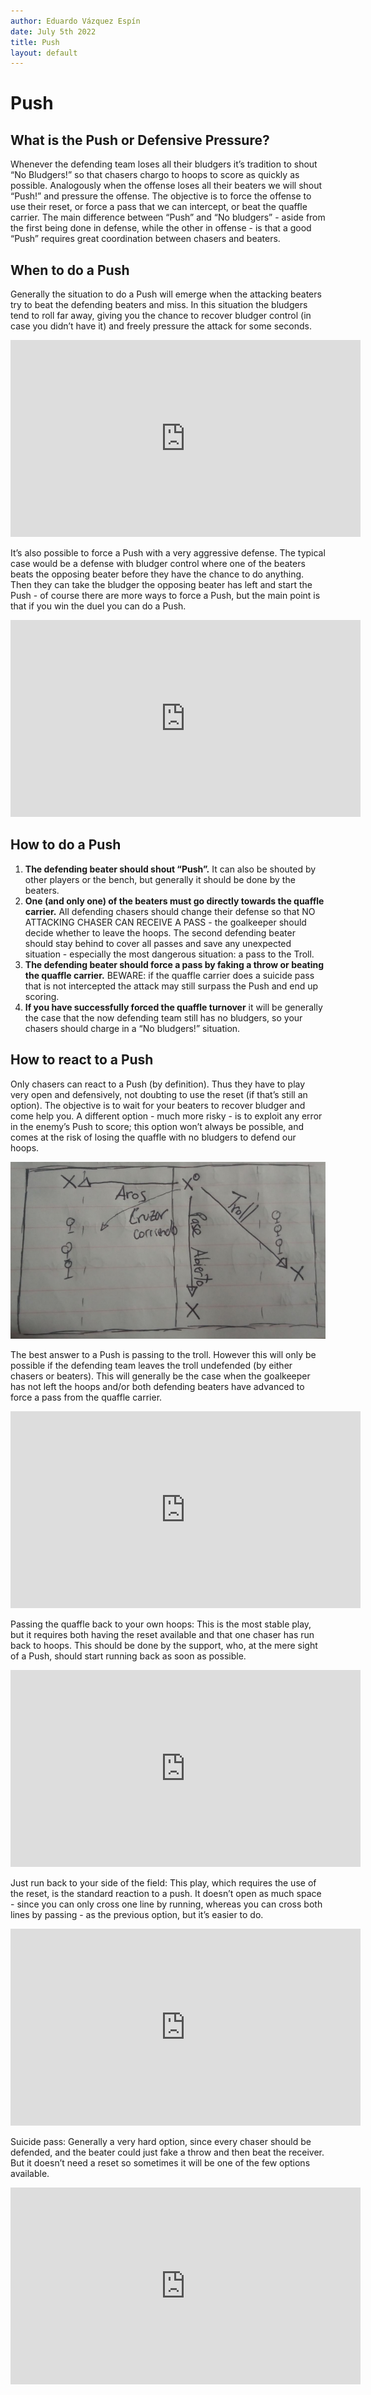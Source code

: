 ```yaml
---
author: Eduardo Vázquez Espín
date: July 5th 2022
title: Push
layout: default
---
```


# Push

## What is the Push or Defensive Pressure?

Whenever the defending team loses all their bludgers it’s tradition to shout “No Bludgers!” so that chasers chargo to hoops to score as quickly as possible. Analogously when the offense loses all their beaters we will shout “Push!” and pressure the offense. The objective is to force the offense to use their reset, or force a pass that we can intercept, or beat the quaffle carrier. The main difference between “Push” and “No bludgers” - aside from the first being done in defense, while the other in offense - is that a good “Push” requires great coordination between chasers and beaters.

## When to do a Push

Generally the situation to do a Push will emerge when the attacking beaters try to beat the defending beaters and miss. In this situation the bludgers tend to roll far away, giving you the chance to recover bludger control (in case you didn’t have it) and freely pressure the attack for some seconds.

<iframe width="560" height="315" src="https://www.youtube.com/embed/Po71feb9iUM?clip=Ugkx4yxE684A1pF0DLFosiNzSMI-oH0EEN3k&amp;clipt=EKDvDxjIshE" title="Defensive Pressure - Ideal Case" frameborder="0" allow="accelerometer; autoplay; clipboard-write; encrypted-media; gyroscope; picture-in-picture" allowfullscreen></iframe>

It’s also possible to force a Push with a very aggressive defense. The typical case would be a defense with bludger control where one of the beaters beats the opposing beater before they have the chance to do anything. Then they can take the bludger the opposing beater has left and start the Push - of course there are more ways to force a Push, but the main point is that if you win the duel you can do a Push.

<iframe width="560" height="315" src="https://www.youtube.com/embed/Po71feb9iUM?clip=UgkxxnOgqKHFg8H1Vw1OJ9RnycTpvNVYCSxV&amp;clipt=EIDEExiohxU" title="Defensive Pressure - Forcing" frameborder="0" allow="accelerometer; autoplay; clipboard-write; encrypted-media; gyroscope; picture-in-picture" allowfullscreen></iframe>

## How to do a Push

1. **The defending beater should shout “Push”.** It can also be shouted by other players or the bench, but generally it should be done by the beaters.
2. **One (and only one) of the beaters must go directly towards the quaffle carrier.** All defending chasers should change their defense so that NO ATTACKING CHASER CAN RECEIVE A PASS - the goalkeeper should decide whether to leave the hoops. The second defending beater should stay behind to cover all passes and save any unexpected situation - especially the most dangerous situation: a pass to the Troll. 
3. **The defending beater should force a pass by faking a throw or beating the quaffle carrier.** BEWARE: if the quaffle carrier does a suicide pass that is not intercepted the attack may still surpass the Push and end up scoring.
4. **If you have successfully forced the quaffle turnover** it will be generally the case that the now defending team still has no bludgers, so your chasers should charge in a “No bludgers!” situation. 

## How to react to a Push

Only chasers can react to a Push (by definition). Thus they have to play very open and defensively, not doubting to use the reset (if that’s still an option). The objective is to wait for your beaters to recover bludger and come help you. A different option - much more risky - is to exploit any error in the enemy’s Push to score; this option won’t always be possible, and comes at the risk of losing the quaffle with no bludgers to defend our hoops.

![Push Reaction](../../img/push-reaction.png)

The best answer to a Push is passing to the troll. However this will only be possible if the defending team leaves the troll undefended (by either chasers or beaters). This will generally be the case when the goalkeeper has not left the hoops and/or both defending beaters have advanced to force a pass from the quaffle carrier. 

<iframe width="560" height="315" src="https://www.youtube.com/embed/Po71feb9iUM?clip=UgkxxnOgqKHFg8H1Vw1OJ9RnycTpvNVYCSxV&amp;clipt=EIDEExiohxU" title="Defensive Pressure - Passing to Troll" frameborder="0" allow="accelerometer; autoplay; clipboard-write; encrypted-media; gyroscope; picture-in-picture" allowfullscreen></iframe>

Passing the quaffle back to your own hoops: This is the most stable play, but it requires both having the reset available and that one chaser has run back to hoops. This should be done by the support, who, at the mere sight of a Push, should start running back as soon as possible.

<iframe width="560" height="315" src="https://www.youtube.com/embed/Po71feb9iUM?clip=Ugkxqm5R3h8u6flzxL0H3j3YEGnn7q6gX-84&amp;clipt=EJDPUxi4klU" title="Defensive Pressure - Passing to Keeper Zone" frameborder="0" allow="accelerometer; autoplay; clipboard-write; encrypted-media; gyroscope; picture-in-picture" allowfullscreen></iframe>

Just run back to your side of the field: This play, which requires the use of the reset, is the standard reaction to a push. It doesn’t open as much space - since you can only cross one line by running, whereas you can cross both lines by passing - as the previous option, but it’s easier to do.

<iframe width="560" height="315" src="https://www.youtube.com/embed/ndr7iEyZafs?clip=UgkxxMDZf4f8zRQtBHaTwJosIZCL-2Me-PHv&amp;clipt=EMDXSxjg80w" title="Defensive Pressure - Using the Reset" frameborder="0" allow="accelerometer; autoplay; clipboard-write; encrypted-media; gyroscope; picture-in-picture" allowfullscreen></iframe>

Suicide pass: Generally a very hard option, since every chaser should be defended, and the beater could just fake a throw and then beat the receiver. But it doesn’t need a reset so sometimes it will be one of the few options available.

<iframe width="560" height="315" src="https://www.youtube.com/embed/Po71feb9iUM?clip=Ugkx9lup7Ys92_goljHvvhpHprztKJJHhxVJ&amp;clipt=EMjgVRjg1VY" title="Defensive Pressure - Suicide Passing" frameborder="0" allow="accelerometer; autoplay; clipboard-write; encrypted-media; gyroscope; picture-in-picture" allowfullscreen></iframe>